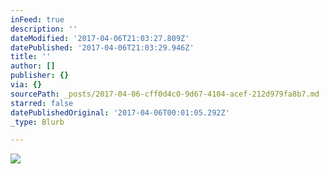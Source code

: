 ```yaml
---
inFeed: true
description: ''
dateModified: '2017-04-06T21:03:27.809Z'
datePublished: '2017-04-06T21:03:29.946Z'
title: ''
author: []
publisher: {}
via: {}
sourcePath: _posts/2017-04-06-cff0d4c0-9d67-4104-acef-212d979fa8b7.md
starred: false
datePublishedOriginal: '2017-04-06T00:01:05.292Z'
_type: Blurb

---
```

![](https://the-grid-user-content.s3-us-west-2.amazonaws.com/6b531686-7d03-4446-9ec3-fc417598e04f.png)